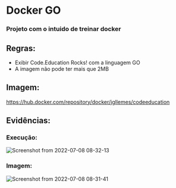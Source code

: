 # Docker GO

### Projeto com o intuido de treinar docker

## Regras:

- Exibir Code.Education Rocks! com a linguagem GO
- A imagem não pode ter mais que 2MB

## Imagem:

<a href="https://hub.docker.com/repository/docker/jgllemes/codeeducation">https://hub.docker.com/repository/docker/jgllemes/codeeducation</a>

## Evidências:

### Execução:

![Screenshot from 2022-07-08 08-32-13](https://user-images.githubusercontent.com/56354575/177985589-9b012ef5-d3cf-41ae-8039-bc9d9cd77d90.png)

### Imagem:

![Screenshot from 2022-07-08 08-31-41](https://user-images.githubusercontent.com/56354575/177985585-6c3cb43d-7605-4cc2-bdc6-4044d63c7dd5.png)
